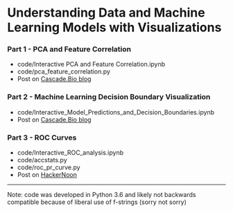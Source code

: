 # Understanding Data and Machine Learning Models with Visualizations

### Part 1 - PCA and Feature Correlation

* code/Interactive PCA and Feature Correlation.ipynb
* code/pca\_feature\_correlation.py 
* Post on [Cascade.Bio blog](https://medium.com/cascade-bio-blog/creating-visualizations-to-better-understand-your-data-and-models-part-1-a51e7e5af9c0)

### Part 2 - Machine Learning Decision Boundary Visualization

* code/Interactive\_Model\_Predictions\_and\_Decision\_Boundaries.ipynb
* Post on [Cascade.Bio blog](https://medium.com/cascade-bio-blog/creating-visualizations-to-better-understand-your-data-and-models-part-2-28d5c46e956)

### Part 3 - ROC Curves 

* code/Interactive\_ROC\_analysis.ipynb
* code/accstats.py
* code/roc\_pr\_curve.py
* Post on [HackerNoon](https://medium.com/hackernoon/making-sense-of-real-world-data-roc-curves-and-when-to-use-them-90a17e6d1db)


--- 

Note: code was developed in Python 3.6 and likely not backwards compatible because of liberal use of f-strings (sorry not sorry)